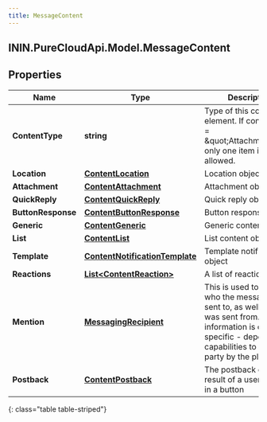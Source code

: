 ```yaml
---
title: MessageContent
---
```

## ININ.PureCloudApi.Model.MessageContent

## Properties

|Name | Type | Description | Notes|
|------------ | ------------- | ------------- | -------------|
| **ContentType** | **string** | Type of this content element. If contentType = \&quot;Attachment\&quot; only one item is allowed. | |
| **Location** | [**ContentLocation**](ContentLocation.html) | Location object | [optional] |
| **Attachment** | [**ContentAttachment**](ContentAttachment.html) | Attachment object | [optional] |
| **QuickReply** | [**ContentQuickReply**](ContentQuickReply.html) | Quick reply object | [optional] |
| **ButtonResponse** | [**ContentButtonResponse**](ContentButtonResponse.html) | Button response object | [optional] |
| **Generic** | [**ContentGeneric**](ContentGeneric.html) | Generic content object | [optional] |
| **List** | [**ContentList**](ContentList.html) | List content object | [optional] |
| **Template** | [**ContentNotificationTemplate**](ContentNotificationTemplate.html) | Template notification object | [optional] |
| **Reactions** | [**List&lt;ContentReaction&gt;**](ContentReaction.html) | A list of reactions | [optional] |
| **Mention** | [**MessagingRecipient**](MessagingRecipient.html) | This is used to identify who the message is sent to, as well as who it was sent from. This information is channel specific - depends on capabilities to describe party by the platform | [optional] |
| **Postback** | [**ContentPostback**](ContentPostback.html) | The postback object result of a user clicking in a button | [optional] |
{: class="table table-striped"}


